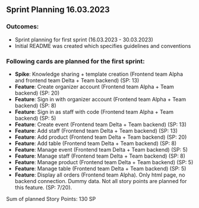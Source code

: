 ## Sprint Planning 16.03.2023

### Outcomes:

- Sprint planning for first sprint (16.03.2023 - 30.03.2023)
- Initial README was created which specifies guidelines and conventions


### Following cards are planned for the first sprint:

- **Spike**: Knowledge sharing + template creation (Frontend team Alpha and frontend team Delta + Team backend) (SP: 13)
- **Feature**: Create organizer account (Frontend team Alpha + Team backend) (SP: 20)
- **Feature**: Sign in with organizer account (Frontend team Alpha + Team backend) (SP: 8)
- **Feature**: Sign in as staff with code (Frontend team Alpha + Team backend) (SP: 5)
- **Feature**: Create event (Frontend team Delta + Team backend) (SP: 13)
- **Feature**: Add staff (Frontend team Delta + Team backend) (SP: 13)
- **Feature**: Add product (Frontend team Delta + Team backend) (SP: 20)
- **Feature**: Add table (Frontend team Delta + Team backend) (SP: 8)
- **Feature**: Manage event (Frontend team Delta + Team backend) (SP: 5)
- **Feature**: Manage staff (Frontend team Delta + Team backend) (SP: 8)
- **Feature**: Manage product (Frontend team Delta + Team backend) (SP: 5)
- **Feature**: Manage table (Frontend team Delta + Team backend) (SP: 5)
- **Feature**: Display all orders (Frontend team Alpha). Only html page, no backend connection. Dummy data. Not all story points are planned for this feature. (SP: 7/20).

Sum of planned Story Points: 130 SP
